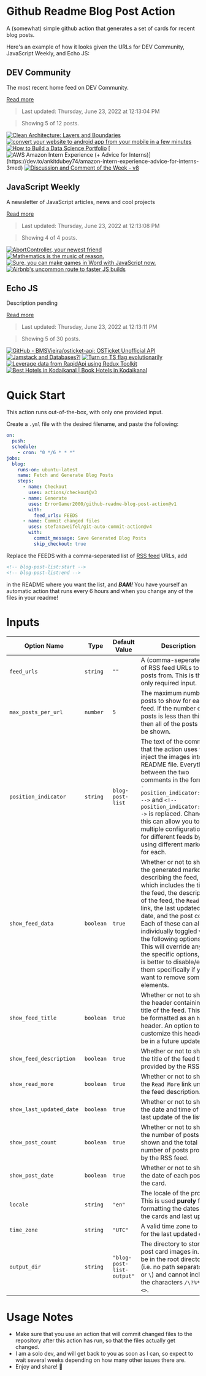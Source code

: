 # Github Readme Blog Post Action

A (somewhat) simple github action that generates a set of cards for recent blog posts.

Here's an example of how it looks given the URLs for DEV Community, JavaScript Weekly, and Echo JS:

<!-- post-list:start -->
## DEV Community

The most recent home feed on DEV Community.

[Read more](https://dev.to)
> Last updated: Thursday, June 23, 2022 at 12:13:04 PM

> Showing 5 of 12 posts.

[![Clean Architecture: Layers and Boundaries](https://raw.githubusercontent.com/ErrorGamer2000/github-readme-blog-post-action/main/generated_files/DEV_Community/Clean_Architecture__Layers_and_Boundaries.svg)](https://dev.to/rubemfsv/clean-architecture-layers-and-boundaries-13ed)
[![convert your website to android app from your mobile in a few minutes](https://raw.githubusercontent.com/ErrorGamer2000/github-readme-blog-post-action/main/generated_files/DEV_Community/convert_your_website_to_android_app_from_your_mobile_in_a_few_minutes.svg)](https://dev.to/amreldessouki/convert-your-website-to-android-app-from-your-mobile-in-a-few-minutes-2457)
[![How to Build a Data Science Portfolio](https://raw.githubusercontent.com/ErrorGamer2000/github-readme-blog-post-action/main/generated_files/DEV_Community/How_to_Build_a_Data_Science_Portfolio.svg)](https://dev.to/aashiya123/how-to-build-a-data-science-portfolio-kd9)
[![AWS Amazon Intern Experience (+ Advice for Interns)](https://raw.githubusercontent.com/ErrorGamer2000/github-readme-blog-post-action/main/generated_files/DEV_Community/AWS_Amazon_Intern_Experience_(+_Advice_for_Interns).svg)](https://dev.to/ankitdubey74/amazon-intern-experience-advice-for-interns-3med)
[![Discussion and Comment of the Week - v8](https://raw.githubusercontent.com/ErrorGamer2000/github-readme-blog-post-action/main/generated_files/DEV_Community/Discussion_and_Comment_of_the_Week_-_v8.svg)](https://dev.to/devteam/discussion-and-comment-of-the-week-v8-h24)


## JavaScript Weekly

A newsletter of JavaScript articles, news and cool projects

[Read more](https://javascriptweekly.com/)
> Last updated: Thursday, June 23, 2022 at 12:13:08 PM

> Showing 4 of 4 posts.

[![AbortController, your newest friend](https://raw.githubusercontent.com/ErrorGamer2000/github-readme-blog-post-action/main/generated_files/JavaScript_Weekly/AbortController__your_newest_friend.svg)](https://javascriptweekly.com/issues/594)
[![Mathematics is the music of reason.](https://raw.githubusercontent.com/ErrorGamer2000/github-readme-blog-post-action/main/generated_files/JavaScript_Weekly/Mathematics_is_the_music_of_reason..svg)](https://javascriptweekly.com/issues/593)
[![Sure, you can make games in Word with JavaScript now.](https://raw.githubusercontent.com/ErrorGamer2000/github-readme-blog-post-action/main/generated_files/JavaScript_Weekly/Sure__you_can_make_games_in_Word_with_JavaScript_now..svg)](https://javascriptweekly.com/issues/592)
[![Airbnb's uncommon route to faster JS builds](https://raw.githubusercontent.com/ErrorGamer2000/github-readme-blog-post-action/main/generated_files/JavaScript_Weekly/Airbnb's_uncommon_route_to_faster_JS_builds.svg)](https://javascriptweekly.com/issues/591)


## Echo JS

Description pending

[Read more](
http://www.echojs.com
)
> Last updated: Thursday, June 23, 2022 at 12:13:11 PM

> Showing 5 of 30 posts.

[![GitHub - BMSVieira/osticket-api: OSTicket Unofficial API](https://raw.githubusercontent.com/ErrorGamer2000/github-readme-blog-post-action/main/generated_files/_Echo_JS_/GitHub_-_BMSVieira_osticket-api__OSTicket_Unofficial_API.svg)](https://github.com/BMSVieira/osticket-api)
[![Jamstack and Databases?!](https://raw.githubusercontent.com/ErrorGamer2000/github-readme-blog-post-action/main/generated_files/_Echo_JS_/Jamstack_and_Databases_!.svg)](https://cfe.dev/events/databases-and-the-jamstack/)
[![Turn on TS flag evolutionarily](https://raw.githubusercontent.com/ErrorGamer2000/github-readme-blog-post-action/main/generated_files/_Echo_JS_/Turn_on_TS_flag_evolutionarily.svg)](https://dev.to/przemyslawjanpietrzak/turn-on-ts-flag-evolutionarily-1mca)
[![Leverage data from RapidApi using Redux Toolkit](https://raw.githubusercontent.com/ErrorGamer2000/github-readme-blog-post-action/main/generated_files/_Echo_JS_/Leverage_data_from_RapidApi_using_Redux_Toolkit.svg)](https://blog.openreplay.com/leverage-data-from-rapidapi-using-redux-toolkit)
[![Best Hotels in Kodaikanal | Book Hotels in Kodaikanal](https://raw.githubusercontent.com/ErrorGamer2000/github-readme-blog-post-action/main/generated_files/_Echo_JS_/Best_Hotels_in_Kodaikanal___Book_Hotels_in_Kodaikanal.svg)](https://www.greenlandskodaikanal.com/)


<!-- post-list:end -->

# Quick Start

This action runs out-of-the-box, with only one provided input.

Create a `.yml` file with the desired filename, and paste the following:

```yml
on:
  push:
  schedule:
    - cron: "0 */6 * * *"
jobs:
  blog:
    runs-on: ubuntu-latest
    name: Fetch and Generate Blog Posts
    steps:
      - name: Checkout
        uses: actions/checkout@v3
      - name: Generate
        uses: ErrorGamer2000/github-readme-blog-post-action@v1
        with:
          feed_urls: FEEDS
      - name: Commit changed files
        uses: stefanzweifel/git-auto-commit-action@v4
        with:
          commit_message: Save Generated Blog Posts
          skip_checkout: true
```

Replace the FEEDS with a comma-seperated list of [RSS feed](https://rss.com/blog/how-do-rss-feeds-work/) URLs, add

```md
<!-- blog-post-list:start -->
<!-- blog-post-list:end -->
```

in the README where you want the list, and **_BAM!_** You have yourself an automatic action that runs every 6 hours and when you change any of the files in your readme!

# Inputs

<table>
  <thead>
    <tr>
      <th>Option Name</th>
      <th>Type</th>
      <th>Default Value</th>
      <th>Description</th>
    </tr>
  </thead>
  <tbody>
    <tr>
      <td><code>feed_urls</code></td>
      <td><code>string</code></td>
      <td><code>""</code></td>
      <td>A (comma-seperated) list of RSS feed URLs to load posts from. This is the only required input.</td>
    </tr>
    <tr>
      <td><code>max_posts_per_url</code></td>
      <td><code>number</code></td>
      <td><code>5</code></td>
      <td>The maximum number of posts to show for each feed. If the number of posts is less than this, then all of the posts will be shown.</td>
    </tr>
    <tr>
      <td><code>position_indicator</code></td>
      <td><code>string</code></td>
      <td><code>blog-post-list</code></td>
      <td>The text of the comments that the action uses to inject the images into the README file. Everything between the two comments in the form <code>&lt;!-- position_indicator:start --&gt;</code> and <code>&lt;!-- position_indicator:end --&gt;</code> is replaced. Changing this can allow you to use multiple configurations for different feeds by using different markers for each.</td>
    </tr>
    <tr>
      <td><code>show_feed_data</code></td>
      <td><code>boolean</code></td>
      <td><code>true</code></td>
      <td>Whether or not to show the generated markdown describing the feed, which includes the title of the feed, the description of the feed, the <code>Read More</code> link, the last updated date, and the post count. Each of these can also be individually toggled with the following options. This will override any of the specific options, so it is better to disable/enable them specifically if you want to remove some elements.</td>
    </tr>
    <tr>
      <td><code>show_feed_title</code></td>
      <td><code>boolean</code></td>
      <td><code>true</code></td>
      <td>Whether or not to show the header containing the title of the feed. This will be formatted as an <code>h2</code> header. An option to customize this header will be in a future update.</td>
    </tr>
    <tr>
      <td><code>show_feed_description</code></td>
      <td><code>boolean</code></td>
      <td><code>true</code></td>
      <td>Whether or not to show the title of the feed that is provided by the RSS feed.</td>
    </tr>
    <tr>
      <td><code>show_read_more</code></td>
      <td><code>boolean</code></td>
      <td><code>true</code></td>
      <td>Whether or not to show the <code>Read More</code> link under the feed description.</td>
    </tr>
    <tr>
      <td><code>show_last_updated_date</code></td>
      <td><code>boolean</code></td>
      <td><code>true</code></td>
      <td>Whether or not to show the date and time of the last update of the list.</td>
    </tr>
    <tr>
      <td><code>show_post_count</code></td>
      <td><code>boolean</code></td>
      <td><code>true</code></td>
      <td>Whether or not to show the number of posts shown and the total number of posts provided by the RSS feed.</td>
    </tr>
    <tr>
      <td><code>show_post_date</code></td>
      <td><code>boolean</code></td>
      <td><code>true</code></td>
      <td>Whether or not to show the date of each post on the card.</td>
    </tr>
    <tr>
      <td><code>locale</code></td>
      <td><code>string</code></td>
      <td><code>"en"</code></td>
      <td>The locale of the project. This is used <strong>purely</strong> for formatting the dates of the cards and last update.</td>
    </tr>
    <tr>
      <td><code>time_zone</code></td>
      <td><code>string</code></td>
      <td><code>"UTC"</code></td>
      <td>A valid time zone to use for the last updated date.</td>
    </tr>
    <tr>
      <td><code>output_dir</code></td>
      <td><code>string</code></td>
      <td><code>"blog-post-list-output"</code></td>
      <td>The directory to store the post card images in. Must be in the root directory (i.e. no path separators <code>/</code> or <code>\</code>) and cannot include the characters <code>/\?%*:|"&lt;&gt;</code>.</td>
    </tr>
<!--
    <tr>
      <td><code></code></td>
      <td><cde></cde></td>
      <td><code></code></td>
      <td></td>
    </tr>
-->
  </tbody>
</table>

# Usage Notes

- Make sure that you use an action that will commit changed files to the repository after this action has run, so that the files actually get changed.
- I am a solo dev, and will get back to you as soon as I can, so expect to wait several weeks depending on how many other issues there are.
- Enjoy and share! 🤗
